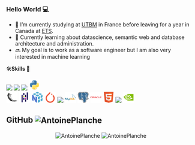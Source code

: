 ### Hello World :computer:

- 🔭 I’m currently studying at <a href="https://www.utbm.fr">UTBM</a> in France before leaving for a year in Canada at <a href="https://www.etsmtl.ca/">ETS</a>. 
- :notebook: Currently learning about datascience, semantic web and database architecture and administration.
- :soon: My goal is to work as a software engineer but I am also very interested in machine learning


🛠️**Skills :floppy_disk:**

<code><img height="30" src="https://raw.githubusercontent.com/jmnote/z-icons/master/svg/java.svg"></code>
<code><img height="30" src="https://raw.githubusercontent.com/jmnote/z-icons/master/svg/cpp.svg"></code>
<code><img height="30" src="https://raw.githubusercontent.com/jmnote/z-icons/master/svg/c.svg"></code>
<code><img height="30" src="https://raw.githubusercontent.com/devicons/devicon/master/icons/python/python-original.svg">
</code><img height="30" src="https://raw.githubusercontent.com/devicons/devicon/master/icons/flask/flask-original.svg"></code>
</code><img height="30" src="https://raw.githubusercontent.com/devicons/devicon/master/icons/pandas/pandas-original.svg"></code>
</code><img height="30" src="https://raw.githubusercontent.com/devicons/devicon/master/icons/numpy/numpy-original.svg"></code>
</code><img height="30" src="https://raw.githubusercontent.com/devicons/devicon/master/icons/pytorch/pytorch-original.svg"></code>
<code><img height="30" src="https://raw.githubusercontent.com/jmnote/z-icons/master/svg/git.svg"></code>
<code><img height="30" src="https://raw.githubusercontent.com/devicons/devicon/master/icons/mysql/mysql-original-wordmark.svg"></code>
<code><img height="30" src="https://raw.githubusercontent.com/devicons/devicon/master/icons/postgresql/postgresql-original.svg"></code>
</code><img height="30" src="https://raw.githubusercontent.com/devicons/devicon/master/icons/oracle/oracle-original.svg"></code>
</code><img height="30" src="https://raw.githubusercontent.com/devicons/devicon/master/icons/html5/html5-original.svg"></code>
<code><img height="30" src="https://www.vectorlogo.zone/logos/gnu_bash/gnu_bash-icon.svg"></code>
<code><img height="30" src="https://raw.githubusercontent.com/vscode-icons/vscode-icons/master/icons/file_type_cuda.svg"></code>

## GitHub <img align="center" src="https://img.shields.io/github/followers/AntoinePlanche?style=social" alt="AntoinePlanche" />

<p align="center"> <img align="center" src="https://github-readme-stats.vercel.app/api/top-langs/?username=AntoinePlanche&layout=compact&langs_count=12" alt="AntoinePlanche" />
  <img align="center" src="https://github-readme-stats.vercel.app/api?username=AntoinePlanche&show_icons=true" alt="AntoinePlanche" />
